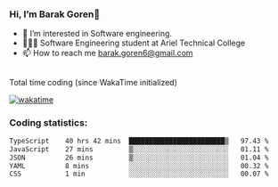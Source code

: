 ###  Hi, I’m Barak Goren👋
- 👀 I’m interested in Software engineering.
- 👨🏼‍🎓 Software Engineering student at Ariel Technical College
- 📫 How to reach me barak.goren6@gmail.com
##
Total time coding (since WakaTime initialized)

[![wakatime](https://wakatime.com/badge/user/5cc5ec80-a806-4ca2-a704-db29274e48cd.svg)](https://wakatime.com/@5cc5ec80-a806-4ca2-a704-db29274e48cd)

   
### Coding statistics:

<!--START_SECTION:waka-->

```txt
TypeScript    40 hrs 42 mins  ████████████████████████▒   97.43 %
JavaScript    27 mins         ▒░░░░░░░░░░░░░░░░░░░░░░░░   01.11 %
JSON          26 mins         ▒░░░░░░░░░░░░░░░░░░░░░░░░   01.04 %
YAML          8 mins          ░░░░░░░░░░░░░░░░░░░░░░░░░   00.32 %
CSS           1 min           ░░░░░░░░░░░░░░░░░░░░░░░░░   00.07 %
```

<!--END_SECTION:waka-->

<!---
barakgoren/barakgoren is a ✨ special ✨ repository because its `README.md` (this file) appears on your GitHub profile.
You can click the Preview link to take a look at your changes.
--->
